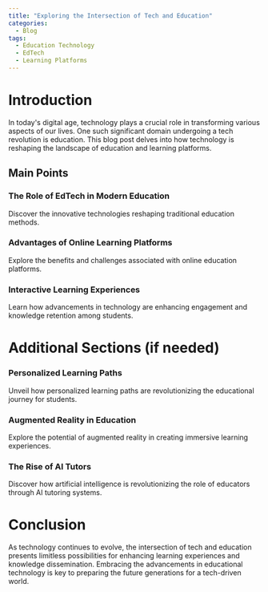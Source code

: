 ```yaml
---
title: "Exploring the Intersection of Tech and Education"
categories:
  - Blog
tags:
  - Education Technology
  - EdTech
  - Learning Platforms
---
```


# Introduction
In today's digital age, technology plays a crucial role in transforming various aspects of our lives. One such significant domain undergoing a tech revolution is education. This blog post delves into how technology is reshaping the landscape of education and learning platforms.

## Main Points
### The Role of EdTech in Modern Education
Discover the innovative technologies reshaping traditional education methods.

### Advantages of Online Learning Platforms
Explore the benefits and challenges associated with online education platforms.

### Interactive Learning Experiences
Learn how advancements in technology are enhancing engagement and knowledge retention among students.

# Additional Sections (if needed)
### Personalized Learning Paths
Unveil how personalized learning paths are revolutionizing the educational journey for students.

### Augmented Reality in Education
Explore the potential of augmented reality in creating immersive learning experiences.

### The Rise of AI Tutors
Discover how artificial intelligence is revolutionizing the role of educators through AI tutoring systems.

# Conclusion
As technology continues to evolve, the intersection of tech and education presents limitless possibilities for enhancing learning experiences and knowledge dissemination. Embracing the advancements in educational technology is key to preparing the future generations for a tech-driven world.